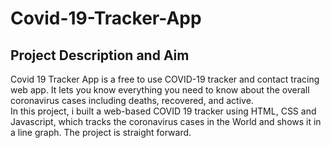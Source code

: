 # Covid-19-Tracker-App

## Project Description and Aim
Covid 19 Tracker App is a free to use COVID-19 tracker and contact tracing web app. It lets you know everything you need to know about the overall coronavirus cases including deaths, recovered, and active.<br>
In this project, i built a web-based COVID 19 tracker using HTML, CSS and Javascript, which tracks the coronavirus cases in the World and shows it in a line graph. The project is straight forward.


